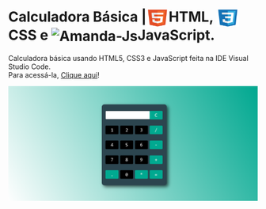 # Calculadora Básica |<img align="center" alt="Amanda-HTML" height="35" width="45" src="https://raw.githubusercontent.com/devicons/devicon/master/icons/html5/html5-original.svg">HTML, <img align="center" alt="Amanda-CSS" height="35" width="45" src="https://raw.githubusercontent.com/devicons/devicon/master/icons/css3/css3-original.svg">CSS e <img align="center" alt="Amanda-Js" height="35" width="45" src="https://cdn.jsdelivr.net/gh/devicons/devicon/icons/javascript/javascript-original.svg">JavaScript.</h1>

Calculadora básica usando HTML5, CSS3 e JavaScript feita na IDE Visual Studio Code. <br>
Para acessá-la, <a href="https://amandavsadev.github.io/calculadora-basicaa/" target="_blank"> Clique aqui</a>!</li>

<img align="center" alt="calculadora" src="calculadora.png">
